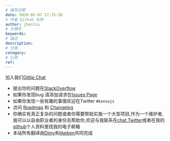 ```yaml
---
# 编写日期
date: 2020-02-07 17:15:26
# 作者 Github 名称
author: jhonliu
# 关键字
keywords:
# 描述
description:
# 分类
category: 
# 引用
ref:
---
```



加入我们[Gittip Chat](https://gitter.im/konvajs/konva)  

* 提出你的问题在[StackOverflow](https://stackoverflow.com/questions/tagged/konvajs)
* 如果你发现bug 请添加请求在[Issues Page](https://github.com/konvajs/konva/issues)
* 如果你发现一些有趣的事情欢迎在Twitter `#konvajs`  
* 访问 [Roadmap](https://github.com/konvajs/konva/wiki) 和 [Changelog](https://github.com/konvajs/konva/blob/master/CHANGELOG.md)  
* 你确实有真正复杂的问题或者你需要帮助实施一个大型项目,作为一个维护者,我可以以自由职业者的身份去帮助你,欢迎与我联系在[chat](https://gitter.im/konvajs/konva),[Twitter](https://twitter.com/lavrton)或者在我的[github](https://github.com/lavrton)个人资料里找我的电子邮箱
* 本站所有翻译由[Dimy](https://github.com/madadimy)和[likeben](https://github.com/likeben)共同完成